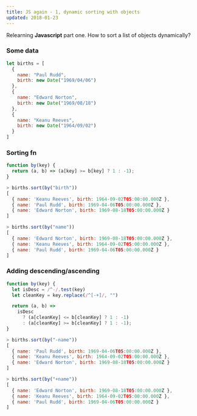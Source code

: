```yaml
---
title: JS again - 1, dynamic sorting with objects
updated: 2018-01-23
---
```


Relearning **Javascript** part one. 
How to sort a list of objects dynamically?

### Some data
```javascript
let births = [
  {
    name: "Paul Rudd",
    birth: new Date("1969/04/06")
  },
  {
    name: "Edward Norton",
    birth: new Date("1969/08/18")
  },
  {
    name: "Keanu Reeves",
    birth: new Date("1964/09/02")
  }
]
```

### Sorting fn
```javascript
function by(key) {
  return (a, b) => (a[key] >= b[key] ? 1 : -1);
}
```

```javascript
> births.sort(by("birth"))
[ 
  { name: 'Keanu Reeves', birth: 1964-09-02T05:00:00.000Z },
  { name: 'Paul Rudd', birth: 1969-04-06T05:00:00.000Z },
  { name: 'Edward Norton', birth: 1969-08-18T05:00:00.000Z } 
]
```

```javascript
> births.sort(by("name"))
[ 
  { name: 'Edward Norton', birth: 1969-08-18T05:00:00.000Z },
  { name: 'Keanu Reeves', birth: 1964-09-02T05:00:00.000Z },
  { name: 'Paul Rudd', birth: 1969-04-06T05:00:00.000Z }
]
```

### Adding descending/ascending
```javascript
function by(key) {
  let isDesc = /^-/.test(key)
  let cleanKey = key.replace(/^[-+]/, "")

  return (a, b) =>
    isDesc
      ? (a[cleanKey] <= b[cleanKey] ? 1 : -1)
      : (a[cleanKey] >= b[cleanKey] ? 1 : -1);
}
```

```javascript
> births.sort(by("-name"))
[ 
  { name: 'Paul Rudd', birth: 1969-04-06T05:00:00.000Z },
  { name: 'Keanu Reeves', birth: 1964-09-02T05:00:00.000Z },
  { name: 'Edward Norton', birth: 1969-08-18T05:00:00.000Z }
]
```

```javascript
> births.sort(by("+name"))
[ 
  { name: 'Edward Norton', birth: 1969-08-18T05:00:00.000Z },
  { name: 'Keanu Reeves', birth: 1964-09-02T05:00:00.000Z },
  { name: 'Paul Rudd', birth: 1969-04-06T05:00:00.000Z }
]
```

